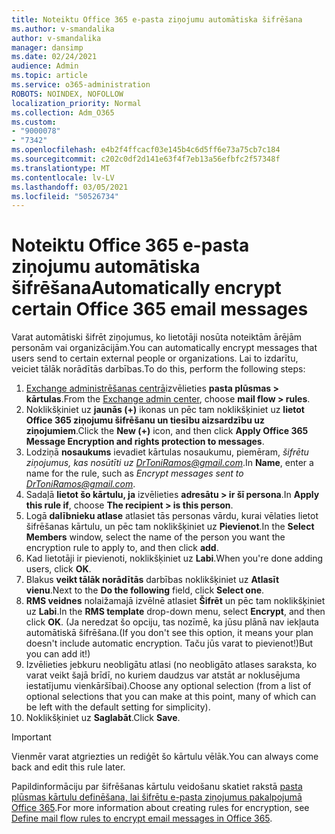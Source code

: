 ```yaml
---
title: Noteiktu Office 365 e-pasta ziņojumu automātiska šifrēšana
ms.author: v-smandalika
author: v-smandalika
manager: dansimp
ms.date: 02/24/2021
audience: Admin
ms.topic: article
ms.service: o365-administration
ROBOTS: NOINDEX, NOFOLLOW
localization_priority: Normal
ms.collection: Adm_O365
ms.custom:
- "9000078"
- "7342"
ms.openlocfilehash: e4b2f4ffcacf03e145b4c6d5ff6e73a75cb7c184
ms.sourcegitcommit: c202c0df2d141e63f4f7eb13a56efbfc2f57348f
ms.translationtype: MT
ms.contentlocale: lv-LV
ms.lasthandoff: 03/05/2021
ms.locfileid: "50526734"
---
```

# <a name="automatically-encrypt-certain-office-365-email-messages"></a><span data-ttu-id="e76f8-102">Noteiktu Office 365 e-pasta ziņojumu automātiska šifrēšana</span><span class="sxs-lookup"><span data-stu-id="e76f8-102">Automatically encrypt certain Office 365 email messages</span></span>

<span data-ttu-id="e76f8-103">Varat automātiski šifrēt ziņojumus, ko lietotāji nosūta noteiktām ārējām personām vai organizācijām.</span><span class="sxs-lookup"><span data-stu-id="e76f8-103">You can automatically encrypt messages that users send to certain external people or organizations.</span></span> <span data-ttu-id="e76f8-104">Lai to izdarītu, veiciet tālāk norādītās darbības.</span><span class="sxs-lookup"><span data-stu-id="e76f8-104">To do this, perform the following steps:</span></span>

1. <span data-ttu-id="e76f8-105">[Exchange administrēšanas centrā](https://outlook.office365.com/ecp/)izvēlieties **pasta plūsmas > kārtulas**.</span><span class="sxs-lookup"><span data-stu-id="e76f8-105">From the [Exchange admin center](https://outlook.office365.com/ecp/), choose **mail flow > rules**.</span></span> 
2. <span data-ttu-id="e76f8-106">Noklikšķiniet uz **jaunās (+)** ikonas un pēc tam noklikšķiniet uz **lietot Office 365 ziņojumu šifrēšanu un tiesību aizsardzību uz ziņojumiem**.</span><span class="sxs-lookup"><span data-stu-id="e76f8-106">Click the **New (+)** icon, and then click **Apply Office 365 Message Encryption and rights protection to messages**.</span></span>
3. <span data-ttu-id="e76f8-107">Lodziņā **nosaukums** ievadiet kārtulas nosaukumu, piemēram, *šifrētu ziņojumus, kas nosūtīti uz DrToniRamos@gmail.com*.</span><span class="sxs-lookup"><span data-stu-id="e76f8-107">In **Name**, enter a name for the rule, such as *Encrypt messages sent to DrToniRamos@gmail.com*.</span></span>
4. <span data-ttu-id="e76f8-108">Sadaļā **lietot šo kārtulu, ja** izvēlieties **adresātu > ir šī persona**.</span><span class="sxs-lookup"><span data-stu-id="e76f8-108">In **Apply this rule if**, choose **The recipient > is this person**.</span></span> 
5. <span data-ttu-id="e76f8-109">Logā **dalībnieku atlase** atlasiet tās personas vārdu, kurai vēlaties lietot šifrēšanas kārtulu, un pēc tam noklikšķiniet uz **Pievienot**.</span><span class="sxs-lookup"><span data-stu-id="e76f8-109">In the **Select Members** window, select the name of the person you want the encryption rule to apply to, and then click **add**.</span></span> 
6. <span data-ttu-id="e76f8-110">Kad lietotāji ir pievienoti, noklikšķiniet uz **Labi**.</span><span class="sxs-lookup"><span data-stu-id="e76f8-110">When you're done adding users, click **OK**.</span></span>
7. <span data-ttu-id="e76f8-111">Blakus **veikt tālāk norādītās** darbības noklikšķiniet uz **Atlasīt vienu**.</span><span class="sxs-lookup"><span data-stu-id="e76f8-111">Next to the **Do the following** field, click **Select one**.</span></span> 
8. <span data-ttu-id="e76f8-112">**RMS veidnes** nolaižamajā izvēlnē atlasiet **Šifrēt** un pēc tam noklikšķiniet uz **Labi**.</span><span class="sxs-lookup"><span data-stu-id="e76f8-112">In the **RMS template** drop-down menu, select **Encrypt**, and then click **OK**.</span></span> <span data-ttu-id="e76f8-113">(Ja neredzat šo opciju, tas nozīmē, ka jūsu plānā nav iekļauta automātiskā šifrēšana.</span><span class="sxs-lookup"><span data-stu-id="e76f8-113">(If you don't see this option, it means your plan doesn't include automatic encryption.</span></span> <span data-ttu-id="e76f8-114">Taču jūs varat to pievienot!)</span><span class="sxs-lookup"><span data-stu-id="e76f8-114">But you can add it!)</span></span>
9. <span data-ttu-id="e76f8-115">Izvēlieties jebkuru neobligātu atlasi (no neobligāto atlases saraksta, ko varat veikt šajā brīdī, no kuriem daudzus var atstāt ar noklusējuma iestatījumu vienkāršībai).</span><span class="sxs-lookup"><span data-stu-id="e76f8-115">Choose any optional selection (from a list of optional selections that you can make at this point, many of which can be left with the default setting for simplicity).</span></span>
10. <span data-ttu-id="e76f8-116">Noklikšķiniet uz **Saglabāt**.</span><span class="sxs-lookup"><span data-stu-id="e76f8-116">Click **Save**.</span></span>

> [!IMPORTANT]
> <span data-ttu-id="e76f8-117">Vienmēr varat atgriezties un rediģēt šo kārtulu vēlāk.</span><span class="sxs-lookup"><span data-stu-id="e76f8-117">You can always come back and edit this rule later.</span></span>

<span data-ttu-id="e76f8-118">Papildinformāciju par šifrēšanas kārtulu veidošanu skatiet rakstā [pasta plūsmas kārtulu definēšana, lai šifrētu e-pasta ziņojumus pakalpojumā Office 365](https://docs.microsoft.com/microsoft-365/compliance/define-mail-flow-rules-to-encrypt-email).</span><span class="sxs-lookup"><span data-stu-id="e76f8-118">For more information about creating rules for encryption, see [Define mail flow rules to encrypt email messages in Office 365](https://docs.microsoft.com/microsoft-365/compliance/define-mail-flow-rules-to-encrypt-email).</span></span>

